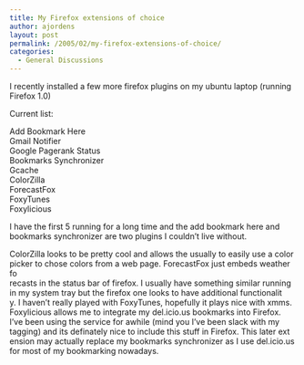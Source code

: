 ```yaml
---
title: My Firefox extensions of choice
author: ajordens
layout: post
permalink: /2005/02/my-firefox-extensions-of-choice/
categories:
  - General Discussions
---
```

I recently installed a few more firefox plugins on my ubuntu laptop (running Firefox 1.0)

Current list:

Add Bookmark Here  
Gmail Notifier  
Google Pagerank Status  
Bookmarks Synchronizer  
Gcache  
ColorZilla  
ForecastFox  
FoxyTunes  
Foxylicious

I have the first 5 running for a long time and the add bookmark here and bookmarks synchronizer are two plugins I couldn&#8217;t live without.

ColorZilla looks to be pretty cool and allows the usually to easily use a color picker to chose colors from a web page. ForecastFox just embeds weather fo  
recasts in the status bar of firefox. I usually have something similar running in my system tray but the firefox one looks to have additional functionalit  
y. I haven&#8217;t really played with FoxyTunes, hopefully it plays nice with xmms. Foxylicious allows me to integrate my del.icio.us bookmarks into Firefox.  
I&#8217;ve been using the service for awhile (mind you I&#8217;ve been slack with my tagging) and its definately nice to include this stuff in Firefox. This later ext  
ension may actually replace my bookmarks synchronizer as I use del.icio.us for most of my bookmarking nowadays.